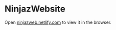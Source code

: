 # NinjazWebsite

Open [ninjazweb.netlify.com](https://ninjazweb.netlify.com/) to view it in the browser.
